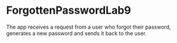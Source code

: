 # ForgottenPasswordLab9

The app receives a request from a user who forgot their password, generates a new password and sends it back to the user.
